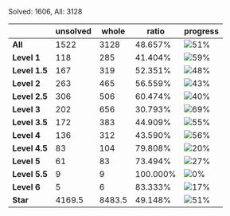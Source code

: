 Solved: 1606, All: 3128

| |unsolved|whole|ratio|progress|
|----|----|----|----|----|
|**All**| 1522 | 3128 | 48.657%| ![51%](https://progress-bar.xyz/51?title=All) |
|**Level 1**| 118 | 285 | 41.404%| ![59%](https://progress-bar.xyz/59?title=All) |
|**Level 1.5**| 167 | 319 | 52.351%| ![48%](https://progress-bar.xyz/48?title=All) |
|**Level 2**| 263 | 465 | 56.559%| ![43%](https://progress-bar.xyz/43?title=All) |
|**Level 2.5**| 306 | 506 | 60.474%| ![40%](https://progress-bar.xyz/40?title=All) |
|**Level 3**| 202 | 656 | 30.793%| ![69%](https://progress-bar.xyz/69?title=All) |
|**Level 3.5**| 172 | 383 | 44.909%| ![55%](https://progress-bar.xyz/55?title=All) |
|**Level 4**| 136 | 312 | 43.590%| ![56%](https://progress-bar.xyz/56?title=All) |
|**Level 4.5**| 83 | 104 | 79.808%| ![20%](https://progress-bar.xyz/20?title=All) |
|**Level 5**| 61 | 83 | 73.494%| ![27%](https://progress-bar.xyz/27?title=All) |
|**Level 5.5**| 9 | 9 | 100.000%| ![0%](https://progress-bar.xyz/0?title=All) |
|**Level 6**| 5 | 6 | 83.333%| ![17%](https://progress-bar.xyz/17?title=All) |
|**Star**|4169.5 | 8483.5 |49.148%| ![51%](https://progress-bar.xyz/51?title=All) |
